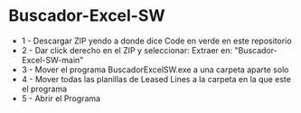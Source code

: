 # Buscador-Excel-SW
- 1 - Descargar ZIP yendo a donde dice Code en verde en este repositorio
- 2 - Dar click derecho en el ZIP y seleccionar: Extraer en: "Buscador-Excel-SW-main"
- 3 - Mover el programa BuscadorExcelSW.exe a una carpeta aparte solo
- 4 - Mover todas las planillas de Leased Lines a la carpeta en la que este el programa
- 5 - Abrir el Programa
